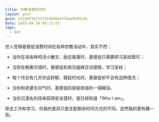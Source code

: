 ```yaml
---
title: 宗教浪费时间吗
layout: post
guid: e72d9735f137454489a47fbee9a0524c
date: 2015-04-19 08:13:43
tags:
  - God
---
```


世人觉得基督徒浪费时间在各种宗教活动中，其实不然：

* 当你在读各种鸡汤小散文、励志故事时，基督徒只需要研习圣经既可；

* 当你在觥筹交错时，基督徒和弟兄姐妹交流感情，学习圣经；

* 每个月总有几天你会抑郁、蹉跎时光时，基督徒却不会有这种情况；

* 当你和老婆生闷气时，基督徒的家庭和谐的一塌糊涂。

* 当你沉湎名利场来获得安全感时，我已经知道「Who I am」。


除去工作和学习，你我的差异只是支配剩余时间方式的不同，显然我的更有趣一些。
